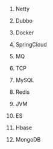 
1. Netty
1. Dubbo
1. Docker
1. SpringCloud
1. MQ
1. TCP
1. MySQL
1. Redis
1. JVM


1. ES
1. Hbase
1. MongoDB